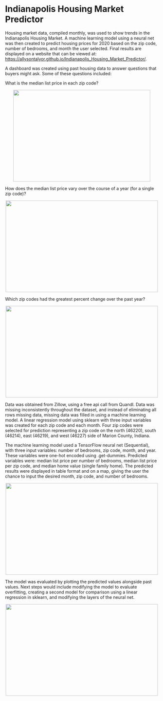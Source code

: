 # Indianapolis Housing Market Predictor

Housing market data, compiled monthly, was used to show trends in the Indianapolis Housing Market.  A machine learning model using a neural net was then created to predict housing prices for 2020 based on the zip code, number of bedrooms, and month the user selected.  Final results are displayed on a website that can be viewed at: https://allysontalyor.github.io/Indianapolis_Housing_Market_Predictor/.

A dashboard was created using past housing data to answer questions that buyers might ask.  Some of these questions included:

What is the median list price in each zip code?
<p align="center">
  <img width="450" height="300" src="https://github.com/allysontalyor/Indianapolis_Housing_Market_Predictor/blob/master/medianListPriceMap.png">
</p>


How does the median list price vary over the course of a year (for a single zip code)?
<p align="center">
  <img width="500" height="300" src="https://github.com/allysontalyor/Indianapolis_Housing_Market_Predictor/blob/master/medianListPriceYear.png">
</p>


Which zip codes had the greatest percent change over the past year?
<p align="center">
  <img width="500" height="300" src="https://github.com/allysontalyor/Indianapolis_Housing_Market_Predictor/blob/master/medianListPriceTopZip.png">
</p>

Data was obtained from Zillow, using a free api call from Quandl.  Data was missing inconsistently throughout the dataset, and instead of eliminating all rows missing data, missing data was filled in using a machine learning model.  A linear regression model using sklearn with three input variables was created for each zip code and each month.  Four zip codes were selected for prediction representing a zip code on the north (46220), south (46214), east (46219), and west (46227) side of Marion County, Indiana.

The machine learning model used a TensorFlow neural net (Sequential), with three input variables: number of bedrooms, zip code, month, and year.  These variables were one-hot encoded using .get-dummies.  Predicted variables were: median list price per number of bedrooms, median list price per zip code, and median home value (single family home).  The predicted results were displayed in table format and on a map, giving the user the chance to input the desired month, zip code, and number of bedrooms.
<p align="center">
  <img width="500" height="300" src="https://github.com/allysontalyor/Indianapolis_Housing_Market_Predictor/blob/master/predictedDisplay.png">
</p>

The model was evaluated by plotting the predicted values alongside past values.  Next steps would include modifying the model to evaluate overfitting, creating a second model for comparison using a linear regression in sklearn, and modifying the layers of the neural net.
<p align="center">
  <img width="500" height="300" src="https://github.com/allysontalyor/Indianapolis_Housing_Market_Predictor/blob/master/evaluationOfModel.png">
</p>
